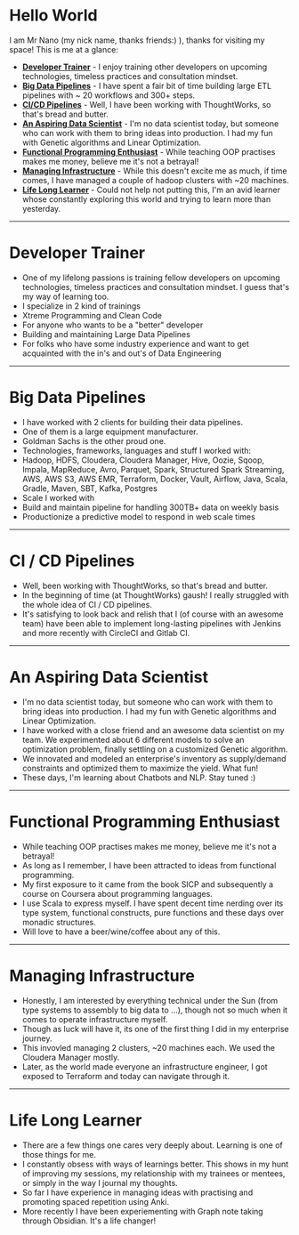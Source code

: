 # Hello World
I am Mr Nano (my nick name, thanks friends:) ), thanks for visiting my space! This is me at a glance:
- **[Developer Trainer](#developer-trainer)** - I enjoy training other developers on upcoming technologies, timeless practices and consultation mindset.
- **[Big Data Pipelines](#big-data-pipelines)** - I have spent a fair bit of time building large ETL pipelines with ~ 20 workflows and 300+ steps.
- **[CI/CD Pipelines](#ci--cd-pipelines)** - Well, I have been working with ThoughtWorks, so that's bread and butter.
- **[An Aspiring Data Scientist](#an-aspiring-data-scientist)** - I'm no data scientist today, but someone who can work with them to bring ideas into production. I had my fun with Genetic algorithms and Linear Optimization.
- **[Functional Programming Enthusiast](#functional-programming-enthusiast)** - While teaching OOP practises makes me money, believe me it's not a betrayal!
- **[Managing Infrastructure](#managing-infrastructure)** - While this doesn't excite me as much, if time comes, I have managed a couple of hadoop clusters with ~20 machines.
- **[Life Long Learner](#life-long-learner)** - Could not help not putting this, I'm an avid learner whose constantly exploring this world and trying to learn more than yesterday.
__________________
# Developer Trainer
- One of my lifelong passions is training fellow developers on upcoming technologies, timeless practices and consultation mindset. I guess that's my way of learning too.
- I specialize in 2 kind of trainings
- Xtreme Programming and Clean Code
 - For anyone who wants to be a "better" developer
- Building and maintaining Large Data Pipelines
 - For folks who have some industry experience and want to get acquainted with the in's and out's of Data Engineering
_________________
# Big Data Pipelines
- I have worked with 2 clients for building their data pipelines.
- One of them is a large equipment manufacturer.
- Goldman Sachs is the other proud one.
- Technologies, frameworks, languages and stuff I worked with:
- Hadoop, HDFS, Cloudera, Cloudera Manager, Hive, Oozie, Sqoop, Impala, MapReduce, Avro, Parquet, Spark, Structured Spark Streaming, AWS, AWS S3, AWS EMR, Terraform, Docker, Vault, Airflow, Java, Scala, Gradle, Maven, SBT, Kafka, Postgres
- Scale I worked with
- Build and maintain pipeline for handling 300TB+ data on weekly basis
- Productionize a predictive model to respond in web scale times
___________
# CI / CD Pipelines
- Well, been working with ThoughtWorks, so that's bread and butter.
- In the beginning of time (at ThoughtWorks) gaush! I really struggled with the whole idea of CI / CD pipelines.
- It's satisfying to look back and relish that I (of course with an awesome team) have been able to implement long-lasting pipelines with Jenkins and more recently with CircleCI and Gitlab CI.
______________
# An Aspiring Data Scientist
- I'm no data scientist today, but someone who can work with them to bring ideas into production. I had my fun with Genetic algorithms and Linear Optimization.
- I have worked with a close friend and an awesome data scientist on my team. We experimented about 6 different models to solve an optimization problem, finally settling on a customized Genetic algorithm.
- We innovated and modeled an enterprise's inventory as supply/demand constraints and optimized them to maximize the yield. What fun!
- These days, I'm learning about Chatbots and NLP. Stay tuned :)
 
____________________
 
# Functional Programming Enthusiast
 
- While teaching OOP practises makes me money, believe me it's not a betrayal!
- As long as I remember, I have been attracted to ideas from functional programming.
- My first exposure to it came from the book SICP and subsequently a course on Coursera about programming languages.
- I use Scala to express myself. I have spent decent time nerding over its type system, functional constructs, pure functions and these days over monadic structures.
- Will love to have a beer/wine/coffee about any of this.

___________________

# Managing Infrastructure
- Honestly, I am interested by everything technical under the Sun (from type systems to assembly to big data to ...), though not so much when it comes to operate infrastructure myself. 
- Though as luck will have it, its one of the first thing I did in my enterprise journey. 
- This invovled managing 2 clusters, ~20 machines each. We used the Cloudera Manager mostly.
- Later, as the world made everyone an infrastructure engineer, I got exposed to Terraform and today can navigate through it. 

___________________

# Life Long Learner

- There are a few things one cares very deeply about. Learning is one of those things for me.
- I constantly obsess with ways of learnings better. This shows in my hunt of improving my sessions, my relationship with my trainees or mentees, or simply in the way I journal my thoughts. 
- So far I have experience in managing ideas with practising and promoting spaced repetition using Anki. 
- More recently I have been experiementing with Graph note taking through Obsidian. It's a life changer! 
